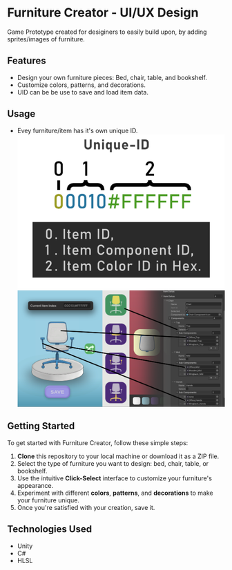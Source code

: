# Furniture Creator - UI/UX Design

Game Prototype created for desiginers to easily build upon, by adding sprites/images of furniture.

## Features

- Design your own furniture pieces: Bed, chair, table, and bookshelf.
- Customize colors, patterns, and decorations.
- UID can be be use to save and load item data.

## Usage
- Evey furniture/item has it's own unique ID.
![Unique ID](/Assets/screenshots/UID.png)
![Selection Ref](/Assets/screenshots/SelectionRefrence.png)

## Getting Started

To get started with Furniture Creator, follow these simple steps:

1. **Clone** this repository to your local machine or download it as a ZIP file.
3. Select the type of furniture you want to design: bed, chair, table, or bookshelf.
4. Use the intuitive **Click-Select** interface to customize your furniture's appearance.
5. Experiment with different **colors**, **patterns**, and **decorations** to make your furniture unique.
6. Once you're satisfied with your creation, save it.

## Technologies Used

- Unity
- C#
- HLSL
